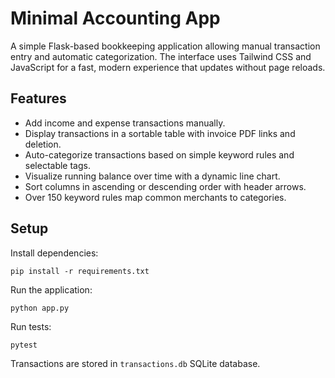 # Minimal Accounting App

A simple Flask-based bookkeeping application allowing manual transaction entry and automatic categorization.
The interface uses Tailwind CSS and JavaScript for a fast, modern experience that updates without page reloads.

## Features

- Add income and expense transactions manually.
- Display transactions in a sortable table with invoice PDF links and deletion.
- Auto-categorize transactions based on simple keyword rules and selectable tags.
- Visualize running balance over time with a dynamic line chart.
- Sort columns in ascending or descending order with header arrows.
- Over 150 keyword rules map common merchants to categories.


## Setup

Install dependencies:

```
pip install -r requirements.txt
```

Run the application:

```
python app.py
```

Run tests:

```
pytest
```

Transactions are stored in `transactions.db` SQLite database.
